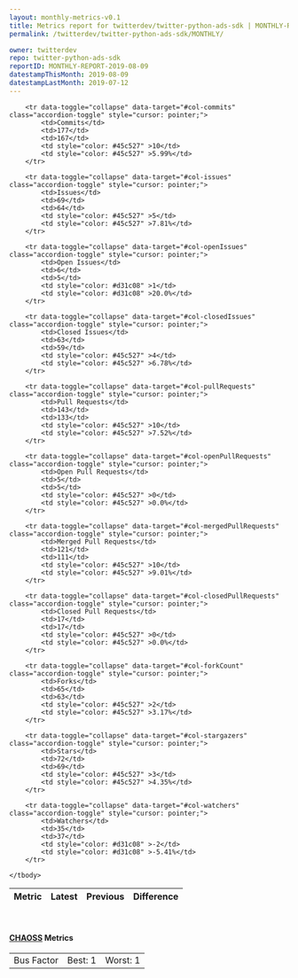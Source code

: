 ```yaml
---
layout: monthly-metrics-v0.1
title: Metrics report for twitterdev/twitter-python-ads-sdk | MONTHLY-REPORT-2019-08-09 | 2019-08-09
permalink: /twitterdev/twitter-python-ads-sdk/MONTHLY/

owner: twitterdev
repo: twitter-python-ads-sdk
reportID: MONTHLY-REPORT-2019-08-09
datestampThisMonth: 2019-08-09
datestampLastMonth: 2019-07-12
---
```



<table class="table table-condensed" style="border-collapse:collapse;">
    <thead>
    <tr>
        <th>Metric</th>
        <th>Latest</th>
        <th>Previous</th>
        <th colspan="2" style="text-align: center;">Difference</th>
    </tr>
    </thead>
    <tbody>

        <tr data-toggle="collapse" data-target="#col-commits" class="accordion-toggle" style="cursor: pointer;">
            <td>Commits</td>
            <td>177</td>
            <td>167</td>
            <td style="color: #45c527" >10</td>
            <td style="color: #45c527" >5.99%</td>
        </tr>
        
        <tr data-toggle="collapse" data-target="#col-issues" class="accordion-toggle" style="cursor: pointer;">
            <td>Issues</td>
            <td>69</td>
            <td>64</td>
            <td style="color: #45c527" >5</td>
            <td style="color: #45c527" >7.81%</td>
        </tr>
        
        <tr data-toggle="collapse" data-target="#col-openIssues" class="accordion-toggle" style="cursor: pointer;">
            <td>Open Issues</td>
            <td>6</td>
            <td>5</td>
            <td style="color: #d31c08" >1</td>
            <td style="color: #d31c08" >20.0%</td>
        </tr>
        
        <tr data-toggle="collapse" data-target="#col-closedIssues" class="accordion-toggle" style="cursor: pointer;">
            <td>Closed Issues</td>
            <td>63</td>
            <td>59</td>
            <td style="color: #45c527" >4</td>
            <td style="color: #45c527" >6.78%</td>
        </tr>
        
        <tr data-toggle="collapse" data-target="#col-pullRequests" class="accordion-toggle" style="cursor: pointer;">
            <td>Pull Requests</td>
            <td>143</td>
            <td>133</td>
            <td style="color: #45c527" >10</td>
            <td style="color: #45c527" >7.52%</td>
        </tr>
        
        <tr data-toggle="collapse" data-target="#col-openPullRequests" class="accordion-toggle" style="cursor: pointer;">
            <td>Open Pull Requests</td>
            <td>5</td>
            <td>5</td>
            <td style="color: #45c527" >0</td>
            <td style="color: #45c527" >0.0%</td>
        </tr>
        
        <tr data-toggle="collapse" data-target="#col-mergedPullRequests" class="accordion-toggle" style="cursor: pointer;">
            <td>Merged Pull Requests</td>
            <td>121</td>
            <td>111</td>
            <td style="color: #45c527" >10</td>
            <td style="color: #45c527" >9.01%</td>
        </tr>
        
        <tr data-toggle="collapse" data-target="#col-closedPullRequests" class="accordion-toggle" style="cursor: pointer;">
            <td>Closed Pull Requests</td>
            <td>17</td>
            <td>17</td>
            <td style="color: #45c527" >0</td>
            <td style="color: #45c527" >0.0%</td>
        </tr>
        
        <tr data-toggle="collapse" data-target="#col-forkCount" class="accordion-toggle" style="cursor: pointer;">
            <td>Forks</td>
            <td>65</td>
            <td>63</td>
            <td style="color: #45c527" >2</td>
            <td style="color: #45c527" >3.17%</td>
        </tr>
        
        <tr data-toggle="collapse" data-target="#col-stargazers" class="accordion-toggle" style="cursor: pointer;">
            <td>Stars</td>
            <td>72</td>
            <td>69</td>
            <td style="color: #45c527" >3</td>
            <td style="color: #45c527" >4.35%</td>
        </tr>
        
        <tr data-toggle="collapse" data-target="#col-watchers" class="accordion-toggle" style="cursor: pointer;">
            <td>Watchers</td>
            <td>35</td>
            <td>37</td>
            <td style="color: #d31c08" >-2</td>
            <td style="color: #d31c08" >-5.41%</td>
        </tr>
        
    </tbody>
</table>
<br>
<h4><a target="_blank" href="https://chaoss.community/">CHAOSS</a> Metrics</h4>

<table class="table table-condensed" style="border-collapse:collapse;">
    <tbody>
        <td>Bus Factor</td>
        <td>Best: 1</td>
        <td>Worst: 1</td>
    </tbody>
</table>
